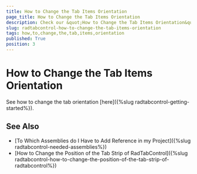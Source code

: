 ```yaml
---
title: How to Change the Tab Items Orientation
page_title: How to Change the Tab Items Orientation
description: Check our &quot;How to Change the Tab Items Orientation&quot; documentation article for the RadTabControl WPF control.
slug: radtabcontrol-how-to-change-the-tab-items-orientation
tags: how,to,change,the,tab,items,orientation
published: True
position: 3
---
```


# How to Change the Tab Items Orientation

See how to change the tab orientation [here]({%slug radtabcontrol-getting-started%}).        

## See Also
 * [To Which Assemblies do I Have to Add Reference in my Project]({%slug radtabcontrol-needed-assemblies%})
 * [How to Change the Position of the Tab Strip of RadTabControl]({%slug radtabcontrol-how-to-change-the-position-of-the-tab-strip-of-radtabcontrol%})